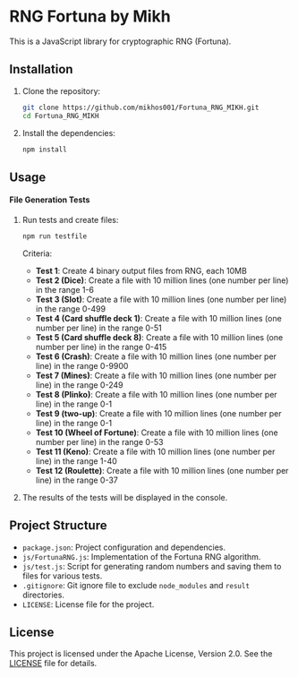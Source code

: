 # RNG Fortuna by Mikh

This is a JavaScript library for cryptographic RNG (Fortuna).

## Installation

1. Clone the repository:
    ```sh
    git clone https://github.com/mikhos001/Fortuna_RNG_MIKH.git
    cd Fortuna_RNG_MIKH
    ```

2. Install the dependencies:
    ```sh
    npm install
    ```

## Usage

#### File Generation Tests

1. Run tests and create files:
    ```sh
    npm run testfile
    ```

    Criteria:
    - **Test 1**: Create 4 binary output files from RNG, each 10MB
    - **Test 2 (Dice)**: Create a file with 10 million lines (one number per line) in the range 1-6
    - **Test 3 (Slot)**: Create a file with 10 million lines (one number per line) in the range 0-499
    - **Test 4 (Card shuffle deck 1)**: Create a file with 10 million lines (one number per line) in the range 0-51
    - **Test 5 (Card shuffle deck 8)**: Create a file with 10 million lines (one number per line) in the range 0-415
    - **Test 6 (Crash)**: Create a file with 10 million lines (one number per line) in the range 0-9900
    - **Test 7 (Mines)**: Create a file with 10 million lines (one number per line) in the range 0-249
    - **Test 8 (Plinko)**: Create a file with 10 million lines (one number per line) in the range 0-1
    - **Test 9 (two-up)**: Create a file with 10 million lines (one number per line) in the range 0-1
    - **Test 10 (Wheel of Fortune)**: Create a file with 10 million lines (one number per line) in the range 0-53
    - **Test 11 (Keno)**: Create a file with 10 million lines (one number per line) in the range 1-40
    - **Test 12 (Roulette)**: Create a file with 10 million lines (one number per line) in the range 0-37
    
2. The results of the tests will be displayed in the console.

## Project Structure

- `package.json`: Project configuration and dependencies.
- `js/FortunaRNG.js`: Implementation of the Fortuna RNG algorithm.
- `js/test.js`: Script for generating random numbers and saving them to files for various tests.
- `.gitignore`: Git ignore file to exclude `node_modules` and `result` directories.
- `LICENSE`: License file for the project.

## License

This project is licensed under the Apache License, Version 2.0. See the [LICENSE](LICENSE) file for details.


